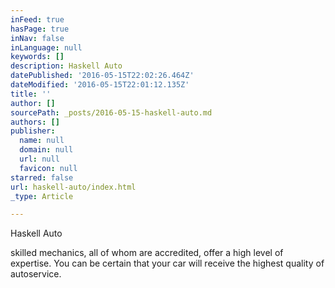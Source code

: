 ```yaml
---
inFeed: true
hasPage: true
inNav: false
inLanguage: null
keywords: []
description: Haskell Auto
datePublished: '2016-05-15T22:02:26.464Z'
dateModified: '2016-05-15T22:01:12.135Z'
title: ''
author: []
sourcePath: _posts/2016-05-15-haskell-auto.md
authors: []
publisher:
  name: null
  domain: null
  url: null
  favicon: null
starred: false
url: haskell-auto/index.html
_type: Article

---
```

Haskell Auto

skilled mechanics, all of whom are accredited, offer a high level of expertise. You can be certain that your car will receive the highest quality of autoservice.

[][0]

[0]: http://www.haskellauto.com/projects.html
